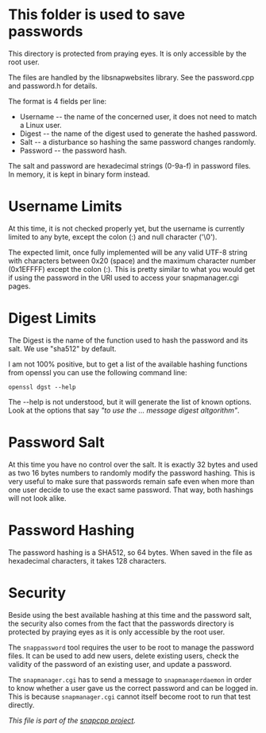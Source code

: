 
This folder is used to save passwords
=====================================

This directory is protected from praying eyes. It is only accessible by
the root user.

The files are handled by the libsnapwebsites library. See the password.cpp
and password.h for details.

The format is 4 fields per line:

* Username -- the name of the concerned user, it does not need to match a
              Linux user.
* Digest -- the name of the digest used to generate the hashed password.
* Salt -- a disturbance so hashing the same password changes randomly.
* Password -- the password hash.

The salt and password are hexadecimal strings (0-9a-f) in password files.
In memory, it is kept in binary form instead.


Username Limits
===============

At this time, it is not checked properly yet, but the username is currently
limited to any byte, except the colon (:) and null character ('\0').

The expected limit, once fully implemented will be any valid UTF-8 string
with characters between 0x20 (space) and the maximum character number
(0x1EFFFF) except the colon (:). This is pretty similar to what you would
get if using the password in the URI used to access your snapmanager.cgi
pages.


Digest Limits
=============

The Digest is the name of the function used to hash the password and its
salt. We use "sha512" by default.

I am not 100% positive, but to get a list of the available hashing
functions from openssl you can use the following command line:

    openssl dgst --help

The --help is not understood, but it will generate the list of known
options. Look at the options that say _"to use the ... message digest
altgorithm"_.


Password Salt
=============

At this time you have no control over the salt. It is exactly 32 bytes
and used as two 16 bytes numbers to randomly modify the password hashing.
This is very useful to make sure that passwords remain safe even when
more than one user decide to use the exact same password. That way, both
hashings will not look alike.


Password Hashing
================

The password hashing is a SHA512, so 64 bytes. When saved in the file as
hexadecimal characters, it takes 128 characters.


Security
========

Beside using the best available hashing at this time and the password salt,
the security also comes from the fact that the passwords directory is
protected by praying eyes as it is only accessible by the root user.

The `snappassword` tool requires the user to be root to manage the password
files. It can be used to add new users, delete existing users, check the
validity of the password of an existing user, and update a password.

The `snapmanager.cgi` has to send a message to `snapmanagerdaemon` in order
to know whether a user gave us the correct password and can be logged in.
This is because `snapmanager.cgi` cannot itself become root to run that test
directly.


_This file is part of the [snapcpp project](https://snapwebsites.org/)._
